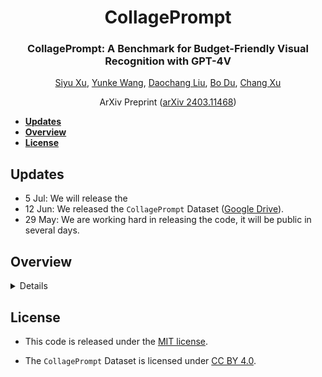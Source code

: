 <div align="center">
<h1>CollagePrompt</h1>
<h3>CollagePrompt: A Benchmark for Budget-Friendly Visual Recognition with GPT-4V</h3>

[Siyu Xu](https://github.com/siyuhsu), [Yunke Wang](https://yunke-wang.github.io/), [Daochang Liu](https://daochang.site/), [Bo Du](https://scholar.google.com/citations?hl=en&user=Shy1gnMAAAAJ), [Chang Xu](http://changxu.xyz/)

ArXiv Preprint ([arXiv 2403.11468](https://arxiv.org/abs/2403.11468))

</div>

* [**Updates**](#updates)  
* [**Overview**](#overview)  
* [**License**](#license)  


## Updates
* 5 Jul: We will release the 
* 12 Jun: We released the `CollagePrompt` Dataset ([Google Drive](https://drive.google.com/drive/folders/1kIEGrIEojo8dDsIaz-dQLrV6GViexrlz?usp=drive_link)).
* 29 May: We are working hard in releasing the code, it will be public in several days.


## Overview
<details>

### Abstract

Recent advancements in generative AI have suggested that by taking visual prompts, GPT-4V can demonstrate significant proficiency in visual recognition tasks. Despite its impressive capabilities, the financial cost associated with GPT-4V's inference presents a substantial barrier to its wide use. To address this challenge, we propose a budget-friendly collage prompting task that collages multiple images into a single visual prompt and makes GPT-4V perform visual recognition on several images simultaneously, thereby reducing the average cost of visual recognition. We present a comprehensive *dataset* of various collage prompts to assess its performance in GPT-4V's visual recognition. Our evaluations reveal several key findings: **1)** Recognition accuracy varies with different positions in the collage. **2)** Grouping images of the same category together leads to better visual recognition results. **3)** Incorrect labels often come from adjacent images. These findings highlight the importance of image arrangement within collage prompt. To this end, we construct a *benchmark* called **CollagePrompt**, which offers a platform for designing collage prompts to achieve more cost-effective visual recognition with GPT-4V. A *baseline* method derived from genetic algorithms to optimize collage layouts is proposed and two *metrics* are introduced to measure the efficiency of the optimized collage prompt. Our benchmark enables researchers to better optimize collage prompts, thus making GPT-4V more cost-effective in visual recognition.


</details>

## License  
<!-- #### Code License -->
* This code is released under the [MIT license](LICENSE).
<!-- #### Dataset License -->
* The `CollagePrompt` Dataset is licensed under [CC BY 4.0](https://creativecommons.org/licenses/by/4.0/).

